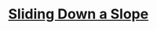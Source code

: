 # [Sliding Down a Slope](https://education.lego.com/en-us/lessons/ev3-engineering-lab/4-sliding-down-a-slope)
